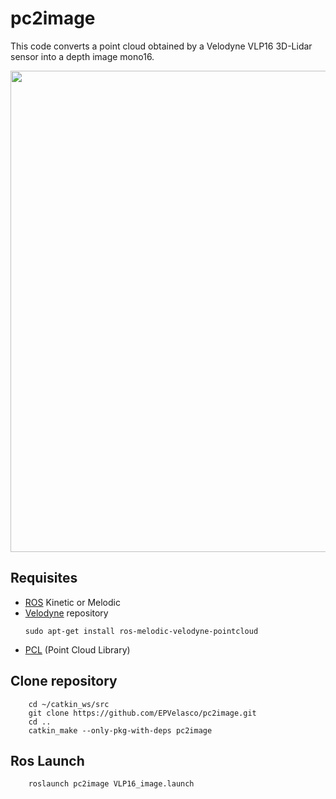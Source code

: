 # pc2image
This code converts a point cloud obtained by a Velodyne VLP16 3D-Lidar sensor into a depth image mono16.

<p float="left">
  <img src="https://github.com/AUROVA-LAB/aurova_preprocessed/blob/master/pc2image/images/pc2image.GIF" width="770"  />
</p>

## Requisites
- [ROS](http://wiki.ros.org/ROS/Installation) Kinetic or Melodic
- [Velodyne](https://github.com/ros-drivers/velodyne) repository
  ```
  sudo apt-get install ros-melodic-velodyne-pointcloud
  ```
- [PCL](https://pointclouds.org/) (Point Cloud Library)

## Clone repository
```
    cd ~/catkin_ws/src
    git clone https://github.com/EPVelasco/pc2image.git
    cd ..
    catkin_make --only-pkg-with-deps pc2image
```
## Ros Launch
```
    roslaunch pc2image VLP16_image.launch
```
